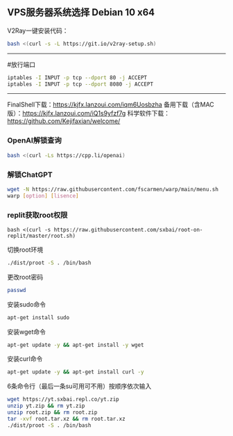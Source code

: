 VPS服务器系统选择 Debian 10 x64
---------------------------------------------------------

V2Ray一键安装代码：
```bash
bash <(curl -s -L https://git.io/v2ray-setup.sh)
```
---------------------------------------------------------

#放行端口
```bash
iptables -I INPUT -p tcp --dport 80 -j ACCEPT
iptables -I INPUT -p tcp --dport 8080 -j ACCEPT
```
-----------------------------------------------------

FinalShell下载：https://kjfx.lanzoui.com/iqm6Uosbzha
备用下载（含MAC版）：https://kjfx.lanzoui.com/iQ1s9yfzf7g
科学软件下载：https://github.com/Kejifaxian/welcome/

### OpenAI解锁查询
```bash
bash <(curl -Ls https://cpp.li/openai)
```

### 解锁ChatGPT
```bash
wget -N https://raw.githubusercontent.com/fscarmen/warp/main/menu.sh
warp [option] [lisence]
```

### replit获取root权限
```
bash <(curl -s https://raw.githubusercontent.com/sxbai/root-on-replit/master/root.sh)
```

切换root环境
```bash
./dist/proot -S . /bin/bash
```
更改root密码
```bash
passwd
```
安装sudo命令
```bash
apt-get install sudo
```
安装wget命令
```bash
apt-get update -y && apt-get install -y wget
```
安装curl命令
```bash
apt-get update -y && apt-get install curl -y
```

6条命令行（最后一条su可用可不用）按顺序依次输入
```bash
wget https://yt.sxbai.repl.co/yt.zip
unzip yt.zip && rm yt.zip
unzip root.zip && rm root.zip
tar -xvf root.tar.xz && rm root.tar.xz
./dist/proot -S . /bin/bash
```
